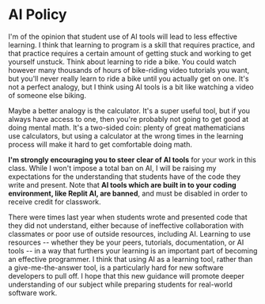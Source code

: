 # AI Policy

I'm of the opinion that student use of AI tools will lead to less effective
learning. I think that learning to program is a skill that requires practice,
and that practice requires a certain amount of getting stuck and working to get
yourself unstuck. Think about learning to ride a bike. You could watch however
many thousands of hours of bike-riding video tutorials you want, but you'll
never really learn to ride a bike until you actually get on one. It's not a
perfect analogy, but I think using AI tools is a bit like watching a video of
someone else biking.

Maybe a better analogy is the calculator. It's a super useful tool, but if you
always have access to one, then you're probably not going to get good at doing
mental math. It's a two-sided coin: plenty of great mathematicians use
calculators, but using a calculator at the wrong times in the learning process
will make it hard to get comfortable doing math.

**I'm strongly encouraging you to steer clear of AI tools** for your work in
this class. While I won't impose a total ban on AI, I will be raising my
expectations for the understanding that students have of the code they write and
present. Note that **AI tools which are built in to your coding environment,
like Replit AI, are banned**, and must be disabled in order to receive credit
for classwork.

There were times last year when students wrote and presented code that they did
not understand, either because of ineffective collaboration with classmates or
poor use of outside resources, including AI. Learning to use resources --
whether they be your peers, tutorials, documentation, or AI tools -- in a way
that furthers your learning is an important part of becoming an effective
programmer. I think that using AI as a learning tool, rather than a
give-me-the-answer tool, is a particularly hard for new software developers to
pull off. I hope that this new guidance will promote deeper understanding of our
subject while preparing students for real-world software work.

